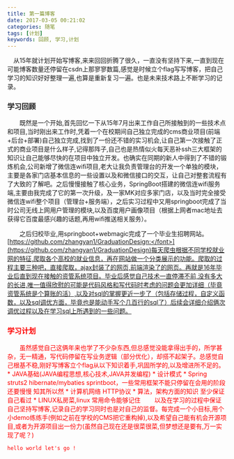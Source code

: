 ```yaml
---
title: 第一篇博客
date: 2017-03-05 00:21:02
categories: 随笔
tags: [计划]
keywords: 回顾, 学习,计划
---
```


&ensp;&ensp;从15年就计划开始写博客,来来回回折腾了很久，一直没有坚持下来,一直到现在可能博客数量还停留在csdn上那寥寥数篇,感觉是时候立个flag写写博客，把自己学习的知识好好整理一遍,也算是重新复习一遍。也是未来技术路上不断学习的记录。

<!--more--> 
### 学习回顾
&emsp;&emsp;既然是一个开始,首先回忆一下从15年7月出来工作自己所接触到的一些技术点和项目,当时刚出来工作时,凭着一个在校期间自己独立完成的cms商业项目(前端+后台+部署)自己独立完成,找到了一份还不错的实习机会,让自己第一次接触了正式的商业项目是什么样子,记得那阵子,自己也是热情似火每天恶补ssh三大框架的知识让自己能够尽快的在项目中独立开发。也确实在同期的新人中得到了不错的锻炼机会,公司新增了微信连wifi项目,老大让我负责管理台的开发一个单独的模块，主要是各家门店基本信息的一些设置以及和微信接口的交互，让自己对整套流程有了大致的了解吧。之后慢慢接触了核心业务，SpringBoot搭建的微信连wifi服务端,主要由我完成了它的第一次升级，及一家MK对应多家门店，以及当时完全接受微信连wifi整个项目（管理台+服务端），之后实习过程中又用springboot完成了当时公司无线上网用户管理的模块,以及百度用户画像项目（根据上网者mac地址去获得它百度最感兴趣的话题,再用wifi推送相关服务）。

&emsp;&emsp;之后归校毕业,用springboot+webmagic完成了一个毕业生招聘网站。[<font color='red'>https://github.com/zhangyan1/GraduationDesign:</font>](https://github.com/zhangyan1/GraduationDesign)每天爬虫根据不同学校就业网的特征,爬取各个高校的就业信息，再在网站做一个分类展示的功能。爬取的过程主要三种吧，直接爬取，ajax封装了的网页,前端渲染了的网页。再就是16年毕业后直到现在接触的资管系统项目。毕业后感觉自己技术一直停滞不前,没有多大的长进,唯一值得欣慰的可能是代码风格和写代码时考虑的问题会更加详细（毕竟资管系统是个算账的活）,以及对sql的掌握更近一步了（包括存储过程，自定义函数，以及sql调优方面，毕竟也是能动手写个几百行的sql了）后续会详细介绍俩次调优过程以及在学习sql上所遇到的一些问题。


### 学习计划
&emsp;&emsp;虽然感觉自己这俩年来也学了不少杂东西,但总感觉没能拿得出手的，所学甚杂，无一精通，写代码停留在写业务逻辑（部分优化），却搭不起架子。总感觉自己根基不稳,刚好写博客立个flag从以下知识着手,巩固所学的,以及增进所不足的。
    * JAVA基础(JAVA编程思想,核心技术,JAVA并发编程)
    * 设计模式
    * Spring struts2 hibernate/mybaties sprintboot，一些常用框架不能只停留在会用的阶段还要慢慢
      知其所以然
    * 计算机网络 HTTP协议
    * 算法，架构方面的知识 至少保证自己看过
    * LINUX私房菜,linux 常用命令能够记住
&emsp;&emsp;以及在学习的过程中保证自己坚持写博客,记录自己的学习同时也是对自己的监督。每完成一个小目标,用个小demo练练手(例如之前在学校的CMS把它重构掉),以及希望自己能有机会开源项目,或者为开源项目出一份力(虽然自己现在还是很菜很菜,但梦想还是要有,万一实现了呢？)

`hello world let's go !`

